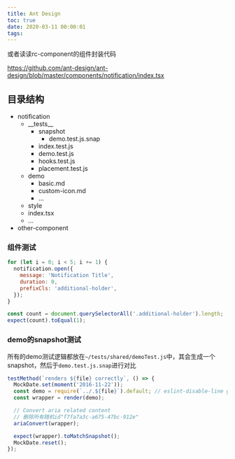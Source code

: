 ```yaml
---
title: Ant Design
toc: true
date: 2020-03-11 00:00:01
tags:
---
```


或者读读rc-component的组件封装代码

https://github.com/ant-design/ant-design/blob/master/components/notification/index.tsx

## 目录结构
* notification
  * \_\_tests\_\_
    * snapshot
      * demo.test.js.snap
    * index.test.js
    * demo.test.js
    * hooks.test.js
    * placement.test.js
  * demo
    * basic.md
    * custom-icon.md
    * ...
  * style
  * index.tsx
  * ...
* other-component

### 组件测试
```js
for (let i = 0; i < 5; i += 1) {
  notification.open({
    message: 'Notification Title',
    duration: 0,
    prefixCls: 'additional-holder',
  });
}

const count = document.querySelectorAll('.additional-holder').length;
expect(count).toEqual(1);
```

### demo的snapshot测试
所有的demo测试逻辑都放在`~/tests/shared/demoTest.js`中，其会生成一个snapshot，然后于`demo.test.js.snap`进行对比
```js
testMethod(`renders ${file} correctly`, () => {
  MockDate.set(moment('2016-11-22'));
  const demo = require(`../.${file}`).default; // eslint-disable-line global-require, import/no-dynamic-require
  const wrapper = render(demo);

  // Convert aria related content
  // 删除所有随机id"f7fa7a3c-a675-47bc-912e"
  ariaConvert(wrapper);

  expect(wrapper).toMatchSnapshot();
  MockDate.reset();
});
```
